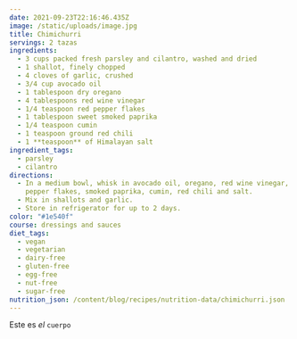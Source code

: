 ```yaml
---
date: 2021-09-23T22:16:46.435Z
image: /static/uploads/image.jpg
title: Chimichurri
servings: 2 tazas
ingredients:
  - 3 cups packed fresh parsley and cilantro, washed and dried
  - 1 shallot, finely chopped
  - 4 cloves of garlic, crushed
  - 3/4 cup avocado oil
  - 1 tablespoon dry oregano
  - 4 tablespoons red wine vinegar
  - 1/4 teaspoon red pepper flakes
  - 1 tablespoon sweet smoked paprika
  - 1/4 teaspoon cumin
  - 1 teaspoon ground red chili
  - 1 **teaspoon** of Himalayan salt
ingredient_tags:
  - parsley
  - cilantro
directions:
  - In a medium bowl, whisk in avocado oil, oregano, red wine vinegar, red
    pepper flakes, smoked paprika, cumin, red chili and salt.
  - Mix in shallots and garlic.
  - Store in refrigerator for up to 2 days.
color: "#1e540f"
course: dressings and sauces
diet_tags:
  - vegan
  - vegetarian
  - dairy-free
  - gluten-free
  - egg-free
  - nut-free
  - sugar-free
nutrition_json: /content/blog/recipes/nutrition-data/chimichurri.json
---
```

Este es *el* `cuerpo`